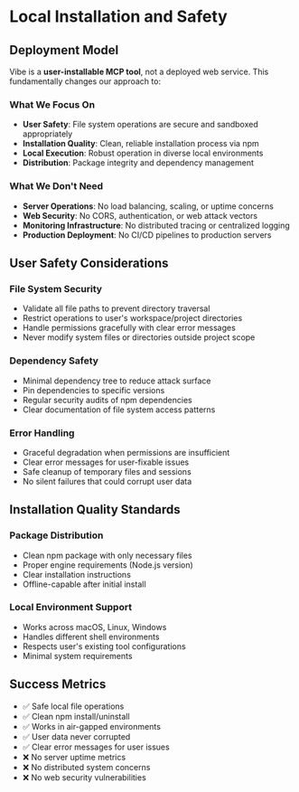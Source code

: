 # Local Installation and Safety

## Deployment Model

Vibe is a **user-installable MCP tool**, not a deployed web service. This fundamentally changes our approach to:

### What We Focus On

- **User Safety**: File system operations are secure and sandboxed appropriately
- **Installation Quality**: Clean, reliable installation process via npm
- **Local Execution**: Robust operation in diverse local environments
- **Distribution**: Package integrity and dependency management

### What We Don't Need

- **Server Operations**: No load balancing, scaling, or uptime concerns
- **Web Security**: No CORS, authentication, or web attack vectors
- **Monitoring Infrastructure**: No distributed tracing or centralized logging
- **Production Deployment**: No CI/CD pipelines to production servers

## User Safety Considerations

### File System Security

- Validate all file paths to prevent directory traversal
- Restrict operations to user's workspace/project directories
- Handle permissions gracefully with clear error messages
- Never modify system files or directories outside project scope

### Dependency Safety

- Minimal dependency tree to reduce attack surface
- Pin dependencies to specific versions
- Regular security audits of npm dependencies
- Clear documentation of file system access patterns

### Error Handling

- Graceful degradation when permissions are insufficient
- Clear error messages for user-fixable issues
- Safe cleanup of temporary files and sessions
- No silent failures that could corrupt user data

## Installation Quality Standards

### Package Distribution

- Clean npm package with only necessary files
- Proper engine requirements (Node.js version)
- Clear installation instructions
- Offline-capable after initial install

### Local Environment Support

- Works across macOS, Linux, Windows
- Handles different shell environments
- Respects user's existing tool configurations
- Minimal system requirements

## Success Metrics

- ✅ Safe local file operations
- ✅ Clean npm install/uninstall
- ✅ Works in air-gapped environments
- ✅ User data never corrupted
- ✅ Clear error messages for user issues
- ❌ No server uptime metrics
- ❌ No distributed system concerns
- ❌ No web security vulnerabilities
